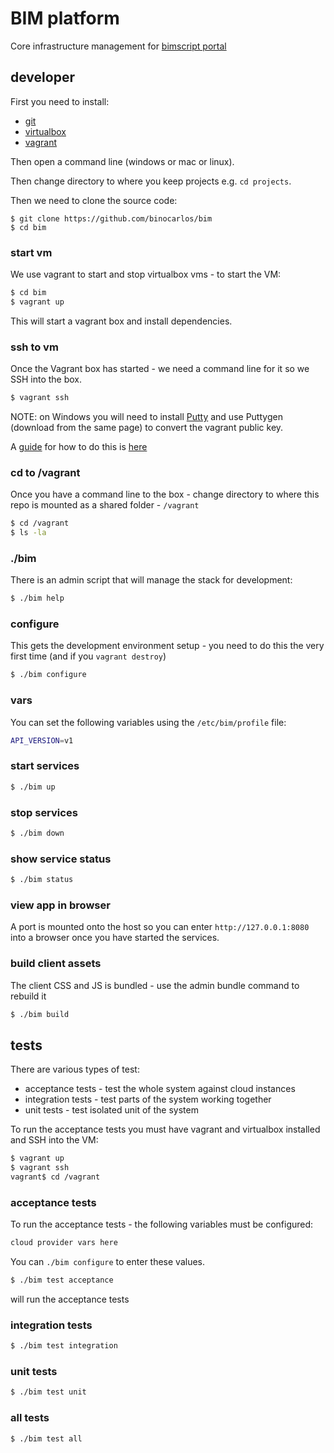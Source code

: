 # BIM platform

Core infrastructure management for [bimscript portal](https://bimscript.com)

## developer

First you need to install:

 * [git](http://git-scm.com/downloads)
 * [virtualbox](https://www.virtualbox.org/wiki/Downloads)
 * [vagrant](http://www.vagrantup.com/downloads.html)

Then open a command line (windows or mac or linux).

Then change directory to where you keep projects e.g. `cd projects`.

Then we need to clone the source code:

```
$ git clone https://github.com/binocarlos/bim
$ cd bim
```

### start vm

We use vagrant to start and stop virtualbox vms - to start the VM: 

```bash
$ cd bim
$ vagrant up
```

This will start a vagrant box and install dependencies.

### ssh to vm

Once the Vagrant box has started - we need a command line for it so we SSH into the box.

```bash
$ vagrant ssh
```

NOTE: on Windows you will need to install [Putty](http://www.chiark.greenend.org.uk/~sgtatham/putty/download.html) and use Puttygen (download from the same page) to convert the vagrant public key.

A [guide](https://github.com/Varying-Vagrant-Vagrants/VVV/wiki/Connect-to-Your-Vagrant-Virtual-Machine-with-PuTTY) for how to do this is [here](https://github.com/Varying-Vagrant-Vagrants/VVV/wiki/Connect-to-Your-Vagrant-Virtual-Machine-with-PuTTY)

### cd to /vagrant

Once you have a command line to the box - change directory to where this repo is mounted as a shared folder - `/vagrant`

```bash
$ cd /vagrant
$ ls -la
```

### ./bim

There is an admin script that will manage the stack for development:

```bash
$ ./bim help
```

### configure

This gets the development environment setup - you need to do this the very first time (and if you `vagrant destroy`)

```bash
$ ./bim configure
```

### vars

You can set the following variables using the `/etc/bim/profile` file:

```bash
API_VERSION=v1
```

### start services

```bash
$ ./bim up
```

### stop services

```bash
$ ./bim down
```

### show service status

```bash
$ ./bim status
```

### view app in browser

A port is mounted onto the host so you can enter `http://127.0.0.1:8080` into a browser once you have started the services.

### build client assets

The client CSS and JS is bundled - use the admin bundle command to rebuild it

```bash
$ ./bim build
```

## tests

There are various types of test:

 * acceptance tests - test the whole system against cloud instances
 * integration tests - test parts of the system working together
 * unit tests - test isolated unit of the system

To run the acceptance tests you must have vagrant and virtualbox installed and SSH into the VM:

```bash
$ vagrant up
$ vagrant ssh
vagrant$ cd /vagrant
```

### acceptance tests

To run the acceptance tests - the following variables must be configured:

```bash
cloud provider vars here
```

You can `./bim configure` to enter these values.

```bash
$ ./bim test acceptance
```

will run the acceptance tests

### integration tests

```bash
$ ./bim test integration
```

### unit tests

```bash
$ ./bim test unit
```

### all tests

```bash
$ ./bim test all
```
